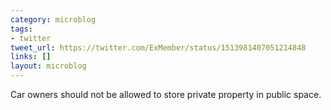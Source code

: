 ```yaml
---
category: microblog
tags:
- twitter
tweet_url: https://twitter.com/ExMember/status/1513981407051214848
links: []
layout: microblog
---
```

Car owners should not be allowed to store private property in public space.
